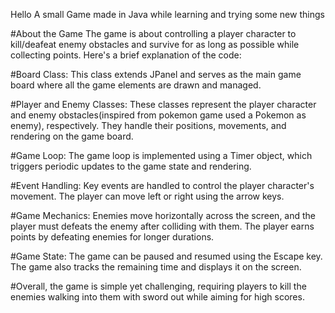 Hello
A small Game made in Java while learning and trying some new things 

#About the Game
The game is about controlling a player character to kill/deafeat enemy obstacles and survive for as long as possible while collecting points. Here's a brief explanation of the code:

#Board Class: This class extends JPanel and serves as the main game board where all the game elements are drawn and managed.

#Player and Enemy Classes: These classes represent the player character and enemy obstacles(inspired from pokemon game used a Pokemon as enemy), respectively. They handle their positions, movements, and rendering on the game board.

#Game Loop: The game loop is implemented using a Timer object, which triggers periodic updates to the game state and rendering.

#Event Handling: Key events are handled to control the player character's movement. The player can move left or right using the arrow keys.

#Game Mechanics: Enemies move horizontally across the screen, and the player must defeats the enemy after  colliding with them.  The player earns points by defeating enemies for longer durations.

#Game State: The game can be paused and resumed using the Escape key. The game also tracks the remaining time and displays it on the screen.

#Overall, the game is simple yet challenging, requiring players to kill the enemies walking into them with sword out while aiming for high scores.
